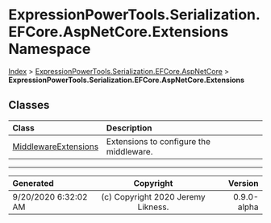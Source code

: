 ﻿# ExpressionPowerTools.Serialization.EFCore.AspNetCore.Extensions Namespace

[Index](../index.md) > [ExpressionPowerTools.Serialization.EFCore.AspNetCore](ExpressionPowerTools.Serialization.EFCore.AspNetCore.a.md) > **ExpressionPowerTools.Serialization.EFCore.AspNetCore.Extensions**

## Classes

| Class | Description |
| :-- | :-- |
| [MiddlewareExtensions](ExpressionPowerTools.Serialization.EFCore.AspNetCore.Extensions.MiddlewareExtensions.cs.md) | Extensions to configure the middleware. |


---

| Generated | Copyright | Version |
| :-- | :-: | --: |
| 9/20/2020 6:32:02 AM | (c) Copyright 2020 Jeremy Likness. | 0.9.0-alpha |
